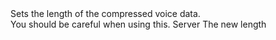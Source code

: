 <function name="SetLength" parent="VoiceData" type="classfunc">
	<description>
		Sets the length of the compressed voice data.<br>
		<note>
			You should be careful when using this.
		</note>
	</description>
	<realm>Server</realm>
	<args>
		<arg name="length" type="number">The new length</arg>
	</args>
</function>